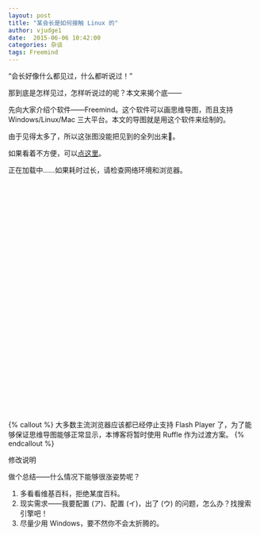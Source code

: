 ```yaml
---
layout: post
title: "某会长是如何接触 Linux 的"
author: vjudge1
date:  2015-06-06 10:42:00
categories: 杂谈
tags: Freemind
---
```

“会长好像什么都见过，什么都听说过！”

那到底是怎样见过，怎样听说过的呢？本文来揭个底——





先向大家介绍个软件——Freemind。这个软件可以画思维导图，而且支持 Windows/Linux/Mac 三大平台。本文的导图就是用这个软件来绘制的。

由于见得太多了，所以这张图没能把见到的全列出来:ghost:。

如果看着不方便，可以<a href="/js/2015-06-06-freemind/view.html" target="_blank">点这里</a>。

<script src="https://unpkg.com/@ruffle-rs/ruffle"></script>
<div id="flashcontent" style="height: 500px;">正在加载中……如果耗时过长，请检查网络环境和浏览器。</div>
<script>
window.addEventListener('load', () => {
    const flashContent = document.getElementById('flashcontent');
    window.RufflePlayer.config = {
        autoplay: "on"
    }
    const ruffle = window.RufflePlayer.newest();
    const player = ruffle.createPlayer();

    flashContent.innerHTML = "";

    flashContent.appendChild(player);
    player.ruffle().load("/js/2015-06-06-freemind/visorFreemind.swf?openUrl='_blank'&initLoadFile=/js/2015-06-06-freemind/map.mm&startCollapsedToLevel");
});
</script>

{% callout %}
大多数主流浏览器应该都已经停止支持 Flash Player 了，为了能够保证思维导图能够正常显示，本博客将暂时使用 Ruffle 作为过渡方案。
{% endcallout %}

修改说明

做个总结——什么情况下能够很涨姿势呢？

1. 多看看维基百科，拒绝某度百科。
2. 现实需求——我要配置 (ア)、配置 (イ)，出了 (ウ) 的问题，怎么办？找搜索引擎吧！
3. 尽量少用 Windows，要不然你不会太折腾的。
